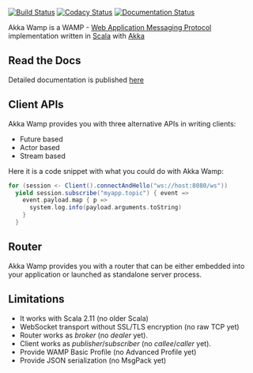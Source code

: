 [![Build Status][travis-image]][travis-url] [![Codacy Status][codacy-image]][codacy-url] [![Documentation Status][docs-image]][docs-url]
     
Akka Wamp is a WAMP - [Web Application Messaging Protocol](http://wamp-proto.org/) implementation written in [Scala](http://scala-lang.org/) with [Akka](http://akka.io/)

## Read the Docs
Detailed documentation is published [here](http://akka-wamp.readthedocs.io/)

## Client APIs
Akka Wamp provides you with three alternative APIs in writing clients:

 * Future based
 * Actor based
 * Stream based

Here it is a code snippet with what you could do with Akka Wamp:
 
```scala
for (session <- Client().connectAndHello("ws://host:8080/ws"))
  yield session.subscribe("myapp.topic") { event =>
    event.payload.map { p =>
      system.log.info(payload.arguments.toString)
    }
  }
```
 
## Router
Akka Wamp provides you with a router that can be either embedded into your application or launched as standalone server process.

## Limitations

 * It works with Scala 2.11 (no older Scala)
 * WebSocket transport without SSL/TLS encryption (no raw TCP yet)  
 * Router works as _broker_ (no _dealer_ yet).
 * Client works as _publisher_/_subscriber_ (no _callee_/_caller_ yet).
 * Provide WAMP Basic Profile (no Advanced Profile yet)
 * Provide JSON serialization (no MsgPack yet)

[travis-image]: https://travis-ci.org/angiolep/akka-wamp.svg?branch=master
[travis-url]: https://travis-ci.org/angiolep/akka-wamp

[codacy-image]: https://api.codacy.com/project/badge/grade/f66d939188b944bbbfacde051a015ca1
[codacy-url]: https://www.codacy.com/app/paolo-angioletti/akka-wamp

[docs-image]: https://readthedocs.org/projects/akka-wamp/badge/?version=latest
[docs-url]: http://akka-wamp.readthedocs.io/en/latest/?badge=latest
